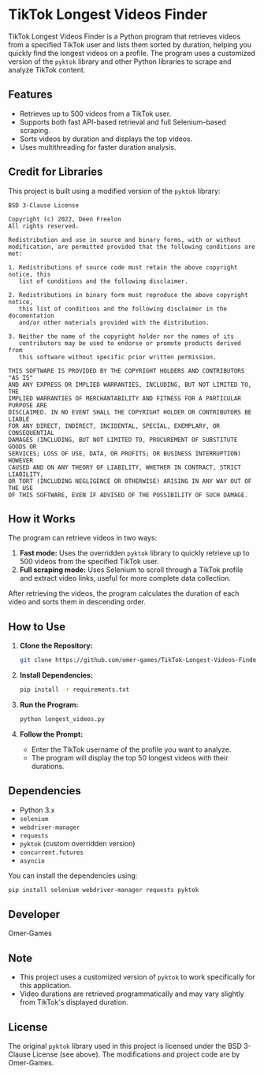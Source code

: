 # TikTok Longest Videos Finder

TikTok Longest Videos Finder is a Python program that retrieves videos from a specified TikTok user and lists them sorted by duration, helping you quickly find the longest videos on a profile. The program uses a customized version of the `pyktok` library and other Python libraries to scrape and analyze TikTok content.

## Features

- Retrieves up to 500 videos from a TikTok user.
- Supports both fast API-based retrieval and full Selenium-based scraping.
- Sorts videos by duration and displays the top videos.
- Uses multithreading for faster duration analysis.

## Credit for Libraries

This project is built using a modified version of the `pyktok` library:

```
BSD 3-Clause License

Copyright (c) 2022, Deen Freelon
All rights reserved.

Redistribution and use in source and binary forms, with or without
modification, are permitted provided that the following conditions are met:

1. Redistributions of source code must retain the above copyright notice, this
   list of conditions and the following disclaimer.

2. Redistributions in binary form must reproduce the above copyright notice,
   this list of conditions and the following disclaimer in the documentation
   and/or other materials provided with the distribution.

3. Neither the name of the copyright holder nor the names of its
   contributors may be used to endorse or promote products derived from
   this software without specific prior written permission.

THIS SOFTWARE IS PROVIDED BY THE COPYRIGHT HOLDERS AND CONTRIBUTORS "AS IS"
AND ANY EXPRESS OR IMPLIED WARRANTIES, INCLUDING, BUT NOT LIMITED TO, THE
IMPLIED WARRANTIES OF MERCHANTABILITY AND FITNESS FOR A PARTICULAR PURPOSE ARE
DISCLAIMED. IN NO EVENT SHALL THE COPYRIGHT HOLDER OR CONTRIBUTORS BE LIABLE
FOR ANY DIRECT, INDIRECT, INCIDENTAL, SPECIAL, EXEMPLARY, OR CONSEQUENTIAL
DAMAGES (INCLUDING, BUT NOT LIMITED TO, PROCUREMENT OF SUBSTITUTE GOODS OR
SERVICES; LOSS OF USE, DATA, OR PROFITS; OR BUSINESS INTERRUPTION) HOWEVER
CAUSED AND ON ANY THEORY OF LIABILITY, WHETHER IN CONTRACT, STRICT LIABILITY,
OR TORT (INCLUDING NEGLIGENCE OR OTHERWISE) ARISING IN ANY WAY OUT OF THE USE
OF THIS SOFTWARE, EVEN IF ADVISED OF THE POSSIBILITY OF SUCH DAMAGE.
```

## How it Works

The program can retrieve videos in two ways:

1. **Fast mode:** Uses the overridden `pyktok` library to quickly retrieve up to 500 videos from the specified TikTok user.
2. **Full scraping mode:** Uses Selenium to scroll through a TikTok profile and extract video links, useful for more complete data collection.

After retrieving the videos, the program calculates the duration of each video and sorts them in descending order.

## How to Use

1. **Clone the Repository:**
    ```bash
    git clone https://github.com/omer-games/TikTok-Longest-Videos-Finder.git
    ```

2. **Install Dependencies:**
    ```bash
    pip install -r requirements.txt
    ```

3. **Run the Program:**
    ```bash
    python longest_videos.py
    ```

4. **Follow the Prompt:**
    - Enter the TikTok username of the profile you want to analyze.
    - The program will display the top 50 longest videos with their durations.

## Dependencies

- Python 3.x
- `selenium`
- `webdriver-manager`
- `requests`
- `pyktok` (custom overridden version)
- `concurrent.futures`
- `asyncio`

You can install the dependencies using:
```bash
pip install selenium webdriver-manager requests pyktok
```

## Developer

Omer-Games

## Note

- This project uses a customized version of `pyktok` to work specifically for this application.
- Video durations are retrieved programmatically and may vary slightly from TikTok's displayed duration.

## License

The original `pyktok` library used in this project is licensed under the BSD 3-Clause License (see above). The modifications and project code are by Omer-Games.

